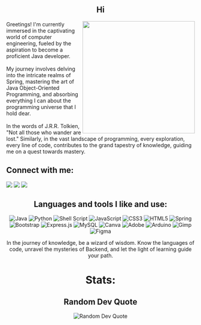 <div align="center">
  <h2>Hi</h2>
</div>
<img src="https://iili.io/HyiXz8P.png" min-width="300px" max-width="300px" width="300px" align="right">

<p align="left">
Greetings! I'm currently immersed in the captivating world of computer engineering, fueled by the aspiration to become a proficient Java developer.<br>
  <br>My journey involves delving into the intricate realms of Spring, mastering the art of Java Object-Oriented Programming, and absorbing everything I can about the programming universe that I hold dear.<br>
  <br>In the words of J.R.R. Tolkien, "Not all those who wander are lost." Similarly, in the vast landscape of programming, every exploration, every line of code, contributes to the grand tapestry of knowledge, guiding me on a quest towards mastery.
  <br>
</p>

<div align="left">
  <h2>Connect with me:</h2>
  <a href = "mailto:matheuss.cirq@outlook.com"><img src="https://img.shields.io/badge/-Gmail-%23333?style=for-the-badge&logo=gmail&logoColor=white" target="_blank"></a>
  <a href="https://instagram.com/TeuHere" target="_blank"><img src="https://img.shields.io/badge/Instagram-E4405F?style=for-the-badge&logo=instagram&logoColor=white" target="_blank"></a>
  <a href="https://linkedin.com/in/matheus-s-cirqueira-6187b5199" target="_blank"><img src="https://img.shields.io/badge/-LinkedIn-%230077B5?style=for-the-badge&logo=linkedin&logoColor=white" target="_blank"></a>
</div>


<div align="center">
  <h2>Languages and tools I like and use:</h2>
  <img src="https://img.shields.io/badge/java-%23ED8B00.svg?style=flat-square&logo=openjdk&logoColor=white" alt="Java">
  <img src="https://img.shields.io/badge/python-3670A0?style=flat-square&logo=python&logoColor=ffdd54" alt="Python">
  <img src="https://img.shields.io/badge/shell_script-%23121011.svg?style=flat-square&logo=gnu-bash&logoColor=white" alt="Shell Script">
  <img src="https://img.shields.io/badge/javascript-%23323330.svg?style=flat-square&logo=javascript&logoColor=%23F7DF1E" alt="JavaScript">
  <img src="https://img.shields.io/badge/css3-%231572B6.svg?style=flat-square&logo=css3&logoColor=white" alt="CSS3">
  <img src="https://img.shields.io/badge/html5-%23E34F26.svg?style=flat-square&logo=html5&logoColor=white" alt="HTML5">
  <img src="https://img.shields.io/badge/spring-%236DB33F.svg?style=flat-square&logo=spring&logoColor=white" alt="Spring">
  <img src="https://img.shields.io/badge/bootstrap-%238511FA.svg?style=flat-square&logo=bootstrap&logoColor=white" alt="Bootstrap">
  <img src="https://img.shields.io/badge/express.js-%23404d59.svg?style=flat-square&logo=express&logoColor=%2361DAFB" alt="Express.js">
  <img src="https://img.shields.io/badge/mysql-%2300000f.svg?style=flat-square&logo=mysql&logoColor=white" alt="MySQL">
  <img src="https://img.shields.io/badge/Canva-%2300C4CC.svg?style=flat-square&logo=Canva&logoColor=white" alt="Canva">
  <img src="https://img.shields.io/badge/adobe-%23FF0000.svg?style=flat-square&logo=adobe&logoColor=white" alt="Adobe">
  <img src="https://img.shields.io/badge/-Arduino-00979D?style=flat-square&logo=Arduino&logoColor=white" alt="Arduino">
  <img src="https://img.shields.io/badge/Gimp-657D8B?style=for-the-badge&logo=gimp&logoColor=FFFFFF" alt="Gimp">
  <img src="https://img.shields.io/badge/figma-%23F24E1E.svg?style=for-the-badge&logo=figma&logoColor=white" alt="Figma">
</div>

<p align="center">
In the journey of knowledge, be a wizard of wisdom. Know the languages of code, unravel the mysteries of Backend, and let the light of learning guide your path.
</p>

<div align="center">
  <h1>Stats:</h1>
  <table style="margin: 0 auto; display: none;">
    <tr>
      <td>
        <img height="170px" src="https://github-readme-streak-stats.herokuapp.com/?user=teteuhere&theme=dark&hide_border=false"/>
      </td>
      <td>
        <img height="170px" src="https://github-readme-stats.vercel.app/api/top-langs/?username=teteuhere&theme=dark&hide_border=false&include_all_commits=true&count_private=false&layout=compact"/> 
      </td>
    </tr>
  </table>
</div>

<div align="center">
  <h2>Random Dev Quote</h2>
  <img src="https://quotes-github-readme.vercel.app/api?type=horizontal&theme=radical" alt="Random Dev Quote">
</div>

